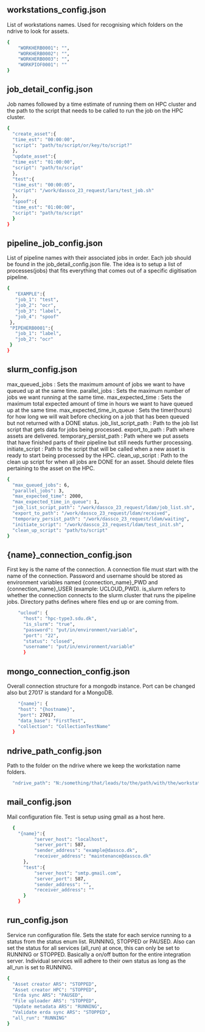 ## workstations_config.json
List of workstations names. Used for recognising which folders on the ndrive to look for assets. 
```bash
{
    "WORKHERB0001": "",
    "WORKHERB0002": "",
    "WORKHERB0003": "",
    "WORKPIOF0001": ""
}
```
## job_detail_config.json
Job names followed by a time estimate of running them on HPC cluster and the path to the script that needs to be called to run the job on the HPC cluster.

```bash
{
  "create_asset":{
  "time_est": "00:00:00",
  "script": "path/to/script/or/key/to/script?"
  },
  "update_asset":{
  "time_est": "01:00:00",
  "script": "path/to/script"
  },
  "test":{
  "time_est": "00:00:05",
  "script": "/work/dassco_23_request/lars/test_job.sh"
  },
  "spoof":{
  "time_est": "01:00:00",
  "script": "path/to/script"
  }
}
```
## pipeline_job_config.json
List of pipeline names with their associated jobs in order. Each job should be found in the job_detail_config.json file.
The idea is to setup a list of processes(jobs) that fits everything that comes out of a specific digitisation pipeline.
```bash
{
   "EXAMPLE":{
   "job_1": "test",
   "job_2": "ocr",
   "job_3": "label",
   "job_4": "spoof"
 },
 "PIPEHERB0001":{
   "job_1": "label",
   "job_2": "ocr"
 }
}
```
## slurm_config.json
max_queued_jobs : Sets the maximum amount of jobs we want to have queued up at the same time.
parallel_jobs : Sets the maximum number of jobs we want running at the same time.
max_expected_time : Sets the maximum total expected amount of time in hours we want to have queued up at the same time.
max_expected_time_in_queue : Sets the timer(hours) for how long we will wait before checking on a job that has been queued but not returned with a DONE status. 
job_list_script_path : Path to the job list script that gets data for jobs being processed.
export_to_path : Path where assets are delivered.
temporary_persist_path : Path where we put assets that have finished parts of their pipeline but still needs further
processing.
initiate_script : Path to the script that will be called when a new asset is ready to start being processed by the HPC.
clean_up_script : Path to the clean up script for when all jobs are DONE for an asset. Should delete files pertaining to the asset on the HPC. 
```bash
{
  "max_queued_jobs": 6,
  "parallel_jobs": 3,
  "max_expected_time": 2000,
  "max_expected_time_in_queue": 1,
  "job_list_script_path": "/work/dassco_23_request/ldam/job_list.sh",
  "export_to_path": "/work/dassco_23_request/ldam/received",
  "temporary_persist_path": "/work/dassco_23_request/ldam/waiting",
  "initiate_script": "/work/dassco_23_request/ldam/test_init.sh",
  "clean_up_script": "path/to/script"
}
```

## {name}_connection_config.json

First key is the name of the connection. A connection file must start with the name of the connection. Password and
username should be stored as environment variables named {connection_name}_PWD and {connection_name}_USER 
(example: UCLOUD_PWD).
is_slurm refers to whether the connection connects to the slurm cluster that runs the pipeline jobs. 
Directory paths defines where files end up or are coming from. 
```bash
    "ucloud": {
      "host": "hpc-type3.sdu.dk",
      "is_slurm": "true",
      "password": "put/in/environment/variable",
      "port": "22",
      "status": "closed",
      "username": "put/in/environment/variable"
      }
```

## mongo_connection_config.json
Overall connection structure for a mongodb instance. Port can be changed also but 27017 is standard for a MongoDB.

```bash
    "{name}": {
    "host": "{hostname}",
    "port": 27017,
    "data_base": "FirstTest",
    "collection": "CollectionTestName"
  }
```
## ndrive_path_config.json
Path to the folder on the ndrive where we keep the workstation name folders.
```bash
  "ndrive_path": "N:/something/that/leads/to/the/path/with/the/workstation/names"
```

## mail_config.json
Mail configuration file. Test is setup using gmail as a host here.
```bash
  {
    "{name}":{
          "server_host": "localhost",
          "server_port": 587,
          "sender_address": "example@dassco.dk",
          "receiver_address": "maintenance@dassco.dk"
      },
      "test":{
          "server_host": "smtp.gmail.com",
          "server_port": 587,
          "sender_address": "",
          "receiver_address": ""
      }
    }
```

## run_config.json
Service run configuration file. Sets the state for each service running to a status from the status enum list. RUNNING, STOPPED or PAUSED. 
Also can set the status for all services (all_run) at once, this can only be set to RUNNING or STOPPED. Basically a on/off button for the entire integration server. 
Individual services will adhere to their own status as long as the all_run is set to RUNNING.  
```bash
{
  "Asset creator ARS": "STOPPED",
  "Asset creator HPC": "STOPPED",
  "Erda sync ARS": "PAUSED",
  "File uploader ARS": "STOPPED",
  "Update metadata ARS": "RUNNING",
  "Validate erda sync ARS": "STOPPED",
  "all_run": "RUNNING"
}
```